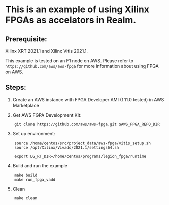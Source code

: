 This is an example of using Xilinx FPGAs as accelators in Realm.
===============	
## Prerequisite:
Xilinx XRT 2021.1 and Xilinx Vitis 2021.1.

This example is tested on an F1 node on AWS. Please refer to `https://github.com/aws/aws-fpga` for more information about using FPGA on AWS.
 
## Steps:
1. Create an AWS instance with FPGA Developer AMI (1.11.0 tested) in AWS Marketplace

2. Get AWS FGPA Development Kit: 
```
    git clone https://github.com/aws/aws-fpga.git $AWS_FPGA_REPO_DIR
```

3. Set up environment:
```
    source /home/centos/src/project_data/aws-fpga/vitis_setup.sh
    source /opt/Xilinx/Vivado/2021.1/settings64.sh

    export LG_RT_DIR=/home/centos/programs/legion_fpga/runtime
```

4. Build and run the example
```
    make build
    make run_fpga_vadd
```

5. Clean
```
    make clean
```
